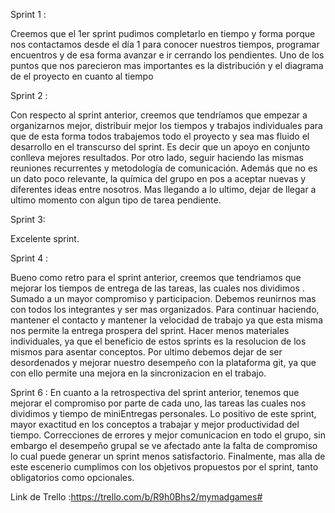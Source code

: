 
Sprint 1 :

Creemos que el 1er sprint pudimos completarlo en tiempo y forma porque nos contactamos desde el día 1 para conocer nuestros tiempos, programar encuentros y de esa forma avanzar e ir cerrando los pendientes.
Uno de los puntos que nos parecieron mas importantes es la distribución y el diagrama de el proyecto en cuanto al tiempo

Sprint 2 :

Con respecto al sprint anterior, creemos que tendríamos que empezar a  organizarnos mejor, distribuir mejor los tiempos y trabajos individuales para que de esta forma todos trabajemos todo el proyecto y sea mas fluido el desarrollo en el transcurso del sprint. Es decir que un apoyo en conjunto conlleva mejores resultados. Por otro lado, seguir haciendo las mismas reuniones recurrentes y metodología de comunicación. Además que no es un dato poco relevante, la química del grupo en pos a  aceptar nuevas y diferentes ideas entre nosotros. Mas llegando a lo ultimo, dejar de llegar a ultimo momento  con algun tipo de tarea pendiente.

Sprint 3:

Excelente sprint.



Sprint 4 :

Bueno como retro para el sprint anterior, creemos que tendriamos que mejorar los tiempos de entrega de las tareas, las cuales nos dividimos . Sumado a un mayor compromiso  y participacion. Debemos reunirnos mas con todos los integrantes y ser mas organizados. Para continuar haciendo, mantener el contacto y mantener la velocidad de trabajo ya que esta misma nos permite la entrega prospera del sprint.  Hacer menos materiales individuales, ya que el beneficio de estos sprints es la resolucion de los mismos para asentar conceptos. Por ultimo debemos dejar de ser desordenados y mejorar nuestro desempeño con la plataforma git, ya que con ello permite una mejora en la sincronizacion en el trabajo.


Sprint 6 : 
En cuanto a la retrospectiva del sprint anterior, tenemos que mejorar el compromiso por parte de cada uno, las tareas las cuales nos dividimos y tiempo de miniEntregas personales. Lo positivo de este sprint, mayor exactitud en los conceptos a trabajar y mejor productividad del tiempo. Correcciones de errores y mejor comunicacion en todo el grupo, sin embargo el desempeño grupal se ve afectado ante la falta de compromiso lo cual puede generar un sprint menos satisfactorio. Finalmente, mas alla de este escenerio cumplimos con los objetivos propuestos por el sprint, tanto obligatorios como opcionales.

Link de Trello :https://trello.com/b/R9h0Bhs2/mymadgames#